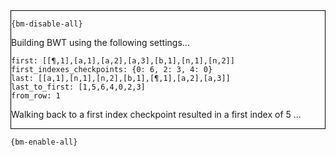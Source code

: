 <div style="border:1px solid black;">

`{bm-disable-all}`

Building BWT using the following settings...

```
first: [[¶,1],[a,1],[a,2],[a,3],[b,1],[n,1],[n,2]]
first_indexes_checkpoints: {0: 6, 2: 3, 4: 0}
last: [[a,1],[n,1],[n,2],[b,1],[¶,1],[a,2],[a,3]]
last_to_first: [1,5,6,4,0,2,3]
from_row: 1

```

Walking back to a first index checkpoint resulted in a first index of 5 ...

</div>

`{bm-enable-all}`

